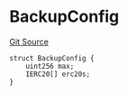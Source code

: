 # BackupConfig
[Git Source](https://github.com/larrythecucumber321/protocol/blob/3222eb21fbb20ddd3d3fa2233072dfa96ea3e340/contracts/p1/BasketHandler.sol)


```solidity
struct BackupConfig {
    uint256 max;
    IERC20[] erc20s;
}
```


